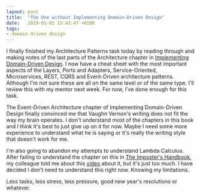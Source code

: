 ```yaml
---
layout: post
title:  "The One without Implementing Domain-Driven Design"
date:   2019-01-02 15:43:47 +0100
tags: 
- domain driven design
---
```


I finally finished my Architecture Patterns task today by reading through and making notes of the last parts of the Architecture chapter in [Implementing Domain-Driven Design](https://www.oreilly.com/library/view/implementing-domain-driven-design/9780133039900/). I now have a cheat sheet with the most important aspects of the Layers, Ports and Adapters, Service-Oriented, Microservices, REST, CQRS and Event-Driven architecture patterns. Although I'm not sure these are all on the same level or of the same type. I'll review this with my mentor next week. For now, I've done enough for this task.

The Event-Driven Architecture chapter of Implementing Domain-Driven Design finally convinced me that Vaughn Vernon's writing does not fit the way my brain operates. I don't understand most of the chapters in this book and I think it's best to just give up on it for now. Maybe I need some more experience to understand what he is saying or it's really the writing style that doesn't work for me.

I'm also going to abandon my attempts to understand Lambda Calculus. After failing to understand the chapter on this in [The Imposter's Handbook](https://bigmachine.io/products/the-imposters-handbook/), my colleague told me about this [video](https://www.youtube.com/watch?v=VUhlNx_-wYk) about it, but it's just too much. I have decided I don't need to understand this right now. Knowing my limitations.

Less tasks, less stress, less pressure, good new year's resolutions or whatever.
